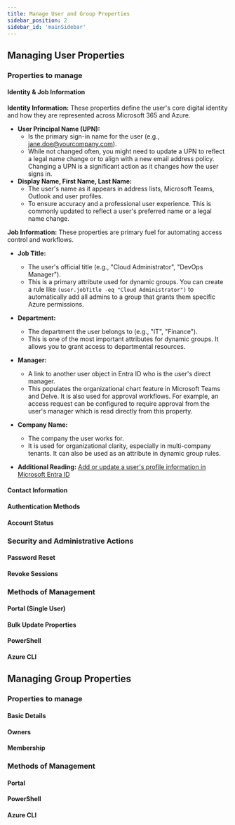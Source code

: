 ```yaml
---
title: Manage User and Group Properties
sidebar_position: 2
sidebar_id: 'mainSidebar'
---
```


## Managing User Properties
### Properties to manage
#### Identity & Job Information

**Identity Information:** These properties define the user's core digital identity and how they are represented across Microsoft 365 and Azure.
- **User Principal Name (UPN):**
  - Is the primary sign-in name for the user (e.g., jane.doe@yourcompany.com).
  - While not changed often, you might need to update a UPN to reflect a legal name change or to align with a new email address policy. Changing a UPN is a significant action as it changes how the user signs in.
- **Display Name, First Name, Last Name:**
  - The user's name as it appears in address lists, Microsoft Teams, Outlook and user profiles.
  - To ensure accuracy and a professional user experience. This is commonly updated to reflect a user's preferred name or a legal name change.

**Job Information:** These properties are primary fuel for automating access control and workflows.
- **Job Title:**
  - The user's official title (e.g., "Cloud Administrator", "DevOps Manager").
  - This is a primary attribute used for dynamic groups. You can create a rule like `(user.jobTitle -eq "Cloud Administrator")` to automatically add all admins to a group that grants them specific Azure permissions.
- **Department:**
  - The department the user belongs to (e.g., "IT", "Finance").
  - This is one of the most important attributes for dynamic groups. It allows you to grant access to departmental resources.
- **Manager:**
  - A link to another user object in Entra ID who is the user's direct manager.
  - This populates the organizational chart feature in Microsoft Teams and Delve. It is also used for approval workflows. For example, an access request can be configured to require approval from the user's manager which is read directly from this property.
- **Company Name:**
  - The company the user works for.
  - It is used for organizational clarity, especially in multi-company tenants. It can also be used as an attribute in dynamic group rules.

- **Additional Reading:** [Add or update a user's profile information in Microsoft Entra ID](https://learn.microsoft.com/en-us/entra/fundamentals/how-to-manage-user-profile-info)

#### Contact Information
#### Authentication Methods
#### Account Status
### Security and Administrative Actions
#### Password Reset
#### Revoke Sessions
### Methods of Management
#### Portal (Single User)
#### Bulk Update Properties
#### PowerShell
#### Azure CLI

## Managing Group Properties
### Properties to manage
#### Basic Details
#### Owners
#### Membership
### Methods of Management
#### Portal
#### PowerShell
#### Azure CLI